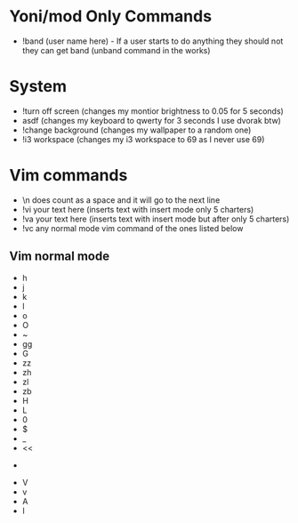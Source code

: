 # Yoni/mod Only Commands
* !band (user name here) - If a user starts to do anything they should not they can get band (unband command in the works)

# System
* !turn off screen (changes my montior brightness to 0.05 for 5 seconds)
* asdf (changes my keyboard to qwerty for 3 seconds I use dvorak btw)
* !change background (changes my wallpaper to a random one)
* !i3 workspace (changes my i3 workspace to 69 as I never use 69)

# Vim commands
* \n does count as a space and it will go to the next line
* !vi your text here (inserts text with insert mode only 5 charters)
* !va your text here (inserts text with insert mode but after only 5 charters)
* !vc any normal mode vim command of the ones listed below

## Vim normal mode
* h
* j
* k
* l
* o
* O
* ~
* gg
* G
* zz
* zh
* zl
* zb
* H
* L
* 0
* $
* _
* <<
* >>
* V
* v
* A
* I
